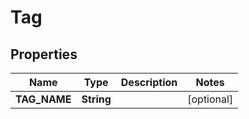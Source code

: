 
# Tag

## Properties
Name | Type | Description | Notes
------------ | ------------- | ------------- | -------------
**TAG_NAME** | **String** |  |  [optional]



